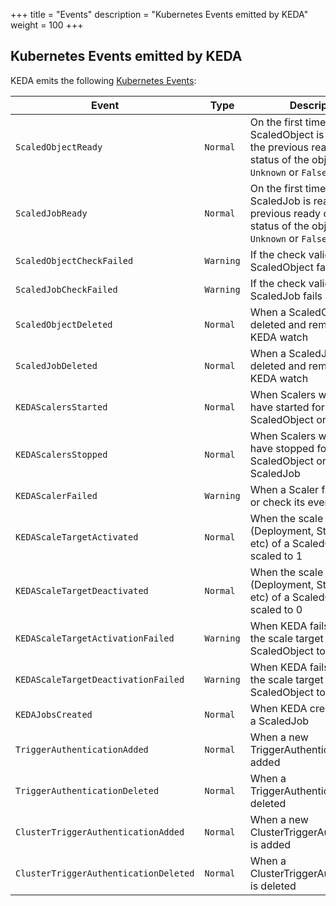 +++
title = "Events"
description = "Kubernetes Events emitted by KEDA"
weight = 100
+++

## Kubernetes Events emitted by KEDA

KEDA emits the following [Kubernetes Events](https://kubernetes.io/docs/reference/generated/kubernetes-api/v1.19/#event-v1-core):

| Event                               | Type      | Description                                                                                                                 |
|-------------------------------------|-----------|-----------------------------------------------------------------------------------------------------------------------------|
| `ScaledObjectReady`                 | `Normal`  | On the first time a ScaledObject is ready, or if the previous ready condition status of the object was `Unknown` or `False` |
| `ScaledJobReady`                    | `Normal`  | On the first time a ScaledJob is ready, or if the previous ready condition status of the object was `Unknown` or `False`    |
| `ScaledObjectCheckFailed`           | `Warning` | If the check validation for a ScaledObject fails                                                                            |
| `ScaledJobCheckFailed`              | `Warning` | If the check validation for a ScaledJob fails                                                                               |
| `ScaledObjectDeleted`               | `Normal`  | When a ScaledObject is deleted and removed from KEDA watch                                                                  |
| `ScaledJobDeleted`                  | `Normal`  | When a ScaledJob is deleted and removed from KEDA watch                                                                     |
| `KEDAScalersStarted`                | `Normal`  | When Scalers watch loop have started for a ScaledObject or ScaledJob                                                        |
| `KEDAScalersStopped`                | `Normal`  | When Scalers watch loop have stopped for a ScaledObject or a ScaledJob                                                      |
| `KEDAScalerFailed`                  | `Warning` | When a Scaler fails to create or check its event source                                                                     |
| `KEDAScaleTargetActivated`          | `Normal`  | When the scale target (Deployment, StatefulSet, etc) of a ScaledObject is scaled to 1                                       |
| `KEDAScaleTargetDeactivated`        | `Normal`  | When the scale target (Deployment, StatefulSet, etc) of a ScaledObject is scaled to 0                                       |
| `KEDAScaleTargetActivationFailed`   | `Warning` | When KEDA fails to scale the scale target of a ScaledObject to 1                                                            |
| `KEDAScaleTargetDeactivationFailed` | `Warning` | When KEDA fails to scale the scale target of a ScaledObject to 0                                                            |
| `KEDAJobsCreated`                   | `Normal`  | When KEDA creates jobs for a ScaledJob                                                                                      |
| `TriggerAuthenticationAdded`        | `Normal`  | When a new TriggerAuthentication is added                                                                                   |
| `TriggerAuthenticationDeleted`      | `Normal`  | When a TriggerAuthentication is deleted                                                                                     |
| `ClusterTriggerAuthenticationAdded` | `Normal`  | When a new ClusterTriggerAuthentication is added                                                                                   |
| `ClusterTriggerAuthenticationDeleted`| `Normal`  | When a ClusterTriggerAuthentication is deleted                                                                                     |

